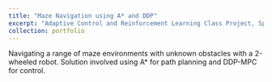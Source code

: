 ```yaml
---
title: "Maze Navigation using A* and DDP"
excerpt: "Adaptive Control and Reinforcement Learning Class Project, Spring 2019 <br/><img src='/images/maze_solve_pic.jpg'>"
collection: portfolio
---
```


Navigating a range of maze environments with unknown obstacles with a 2-wheeled robot.  Solution involved using A* for path planning and DDP-MPC for control. 